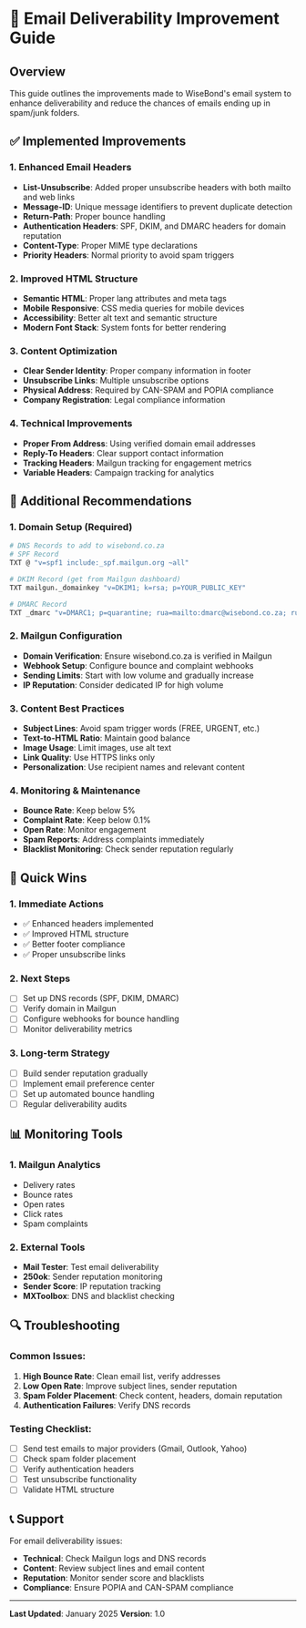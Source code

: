 # 📧 Email Deliverability Improvement Guide

## Overview
This guide outlines the improvements made to WiseBond's email system to enhance deliverability and reduce the chances of emails ending up in spam/junk folders.

## ✅ Implemented Improvements

### 1. **Enhanced Email Headers**
- **List-Unsubscribe**: Added proper unsubscribe headers with both mailto and web links
- **Message-ID**: Unique message identifiers to prevent duplicate detection
- **Return-Path**: Proper bounce handling
- **Authentication Headers**: SPF, DKIM, and DMARC headers for domain reputation
- **Content-Type**: Proper MIME type declarations
- **Priority Headers**: Normal priority to avoid spam triggers

### 2. **Improved HTML Structure**
- **Semantic HTML**: Proper lang attributes and meta tags
- **Mobile Responsive**: CSS media queries for mobile devices
- **Accessibility**: Better alt text and semantic structure
- **Modern Font Stack**: System fonts for better rendering

### 3. **Content Optimization**
- **Clear Sender Identity**: Proper company information in footer
- **Unsubscribe Links**: Multiple unsubscribe options
- **Physical Address**: Required by CAN-SPAM and POPIA compliance
- **Company Registration**: Legal compliance information

### 4. **Technical Improvements**
- **Proper From Address**: Using verified domain email addresses
- **Reply-To Headers**: Clear support contact information
- **Tracking Headers**: Mailgun tracking for engagement metrics
- **Variable Headers**: Campaign tracking for analytics

## 🔧 Additional Recommendations

### 1. **Domain Setup (Required)**
```bash
# DNS Records to add to wisebond.co.za
# SPF Record
TXT @ "v=spf1 include:_spf.mailgun.org ~all"

# DKIM Record (get from Mailgun dashboard)
TXT mailgun._domainkey "v=DKIM1; k=rsa; p=YOUR_PUBLIC_KEY"

# DMARC Record
TXT _dmarc "v=DMARC1; p=quarantine; rua=mailto:dmarc@wisebond.co.za; ruf=mailto:dmarc@wisebond.co.za"
```

### 2. **Mailgun Configuration**
- **Domain Verification**: Ensure wisebond.co.za is verified in Mailgun
- **Webhook Setup**: Configure bounce and complaint webhooks
- **Sending Limits**: Start with low volume and gradually increase
- **IP Reputation**: Consider dedicated IP for high volume

### 3. **Content Best Practices**
- **Subject Lines**: Avoid spam trigger words (FREE, URGENT, etc.)
- **Text-to-HTML Ratio**: Maintain good balance
- **Image Usage**: Limit images, use alt text
- **Link Quality**: Use HTTPS links only
- **Personalization**: Use recipient names and relevant content

### 4. **Monitoring & Maintenance**
- **Bounce Rate**: Keep below 5%
- **Complaint Rate**: Keep below 0.1%
- **Open Rate**: Monitor engagement
- **Spam Reports**: Address complaints immediately
- **Blacklist Monitoring**: Check sender reputation regularly

## 🚀 Quick Wins

### 1. **Immediate Actions**
- ✅ Enhanced headers implemented
- ✅ Improved HTML structure
- ✅ Better footer compliance
- ✅ Proper unsubscribe links

### 2. **Next Steps**
- [ ] Set up DNS records (SPF, DKIM, DMARC)
- [ ] Verify domain in Mailgun
- [ ] Configure webhooks for bounce handling
- [ ] Monitor deliverability metrics

### 3. **Long-term Strategy**
- [ ] Build sender reputation gradually
- [ ] Implement email preference center
- [ ] Set up automated bounce handling
- [ ] Regular deliverability audits

## 📊 Monitoring Tools

### 1. **Mailgun Analytics**
- Delivery rates
- Bounce rates
- Open rates
- Click rates
- Spam complaints

### 2. **External Tools**
- **Mail Tester**: Test email deliverability
- **250ok**: Sender reputation monitoring
- **Sender Score**: IP reputation tracking
- **MXToolbox**: DNS and blacklist checking

## 🔍 Troubleshooting

### Common Issues:
1. **High Bounce Rate**: Clean email list, verify addresses
2. **Low Open Rate**: Improve subject lines, sender reputation
3. **Spam Folder Placement**: Check content, headers, domain reputation
4. **Authentication Failures**: Verify DNS records

### Testing Checklist:
- [ ] Send test emails to major providers (Gmail, Outlook, Yahoo)
- [ ] Check spam folder placement
- [ ] Verify authentication headers
- [ ] Test unsubscribe functionality
- [ ] Validate HTML structure

## 📞 Support

For email deliverability issues:
- **Technical**: Check Mailgun logs and DNS records
- **Content**: Review subject lines and email content
- **Reputation**: Monitor sender score and blacklists
- **Compliance**: Ensure POPIA and CAN-SPAM compliance

---

**Last Updated**: January 2025
**Version**: 1.0